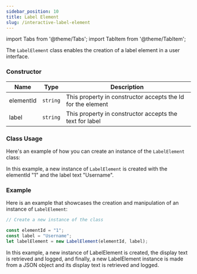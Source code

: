 ```yaml
---
sidebar_position: 10
title: Label Element
slug: /interactive-label-element
---
```


import Tabs from '@theme/Tabs';
import TabItem from '@theme/TabItem';

The `LabelElement` class enables the creation of a label element in a user interface.

### Constructor

| Name      | Type     | Description                                                 |
| --------- | -------- | ----------------------------------------------------------- |
| elementId | `string` | This property in constructor accepts the Id for the element |
| label     | `string` | This property in constructor accepts the text for label     |

### Class Usage

Here's an example of how you can create an instance of the `LabelElement` class:

In this example, a new instance of `LabelElement` is created with the elementId "1" and the label text "Username".

### Example

Here is an example that showcases the creation and manipulation of an instance of `LabelElement`:

<Tabs>
<TabItem value="typescript" label="Typescript">

```typescript
// Create a new instance of the class

const elementId = "1";
const label = "Username";
let labelElement = new LabelElement(elementId, label);
```

</TabItem>
</Tabs>

In this example, a new instance of LabelElement is created, the display text is retrieved and logged, and finally, a new LabelElement instance is made from a JSON object and its display text is retrieved and logged.
